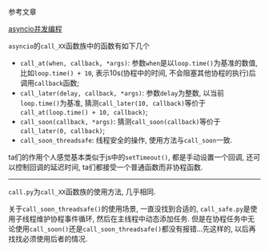参考文章

[asyncio并发编程](http://www.cnblogs.com/lyq-biu/p/10486148.html)

`asyncio`的`call_XX`函数族中的函数有如下几个

- `call_at(when, callback, *args)`: 参数`when`是以`loop.time()`为基准的数值, 比如`loop.time() + 10`, 表示10s(协程中的时间, 不会阻塞其他协程的执行)后调用`callback`函数;
- `call_later(delay, callback, *args)`: 参数`delay`为整数, 以当前`loop.time()`为基准, 猜测`call_later(10, callback)`等价于`call_at(loop.time() + 10, callback)`;
- `call_soon(callback, *args)`: 猜测`call_soon(callback)`等价于`call_later(0, callback)`;
- `call_soon_threadsafe`: 线程安全的操作, 使用方法与`call_soon`一致.

ta们的作用个人感觉基本类似于js中的`setTimeout()`, 都是手动设置一个回调, 还可以控制回调的延迟时间, ta们都接受一个普通函数而非协程函数.

------

`call.py`为`call_XX`函数族的使用方法, 几乎相同.

关于`call_soon_threadsafe()`的使用场景, 一直没找到合适的, `call_safe.py`是使用子线程维护协程事件循环, 然后在主线程中动态添加任务. 但是在协程任务中无论使用`call_soon()`还是`call_soon_threadsafe()`都没有报错...先这样的, 以后再找找必须使用后者的情况.
